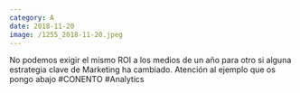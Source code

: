 ```yaml
--- 
category: A 
date: 2018-11-20 
image: /1255_2018-11-20.jpeg 
--- 
```


No podemos exigir el mismo ROI a los medios de un año para otro si alguna estrategia clave de Marketing ha cambiado. Atención al ejemplo que os pongo abajo #CONENTO #Analytics